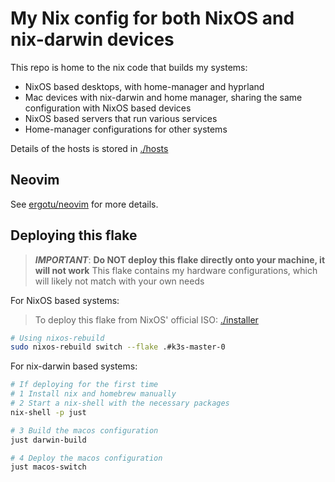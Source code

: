 # My Nix config for both NixOS and nix-darwin devices

This repo is home to the nix code that builds my systems:

- NixOS based desktops, with home-manager and hyprland
- Mac devices with nix-darwin and home manager, sharing the same configuration with NixOS based
  devices
- NixOS based servers that run various services
- Home-manager configurations for other systems

Details of the hosts is stored in [./hosts](https://github.com/ergotu/nixos-config/blob/main/hosts)

## Neovim

See [ergotu/neovim](https://github.com/ergotu/neovim) for more details.

## Deploying this flake

> **_IMPORTANT_**: **Do NOT deploy this flake directly onto your machine, it will not work** This
> flake contains my hardware configurations, which will likely not match with your own needs

For NixOS based systems:

> To deploy this flake from NixOS' official ISO: [./installer](./installer/README.md)

```bash
# Using nixos-rebuild
sudo nixos-rebuild switch --flake .#k3s-master-0

```

For nix-darwin based systems:

```bash
# If deploying for the first time
# 1 Install nix and homebrew manually
# 2 Start a nix-shell with the necessary packages
nix-shell -p just

# 3 Build the macos configuration
just darwin-build

# 4 Deploy the macos configuration
just macos-switch

```
